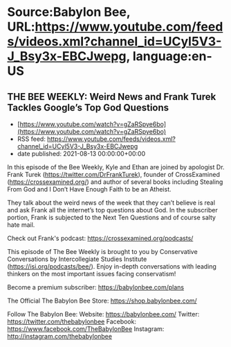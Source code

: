 # Source:Babylon Bee, URL:https://www.youtube.com/feeds/videos.xml?channel_id=UCyl5V3-J_Bsy3x-EBCJwepg, language:en-US

## THE BEE WEEKLY: Weird News and Frank Turek Tackles Google’s Top God Questions
 - [https://www.youtube.com/watch?v=gZaRSpye6bo](https://www.youtube.com/watch?v=gZaRSpye6bo)
 - RSS feed: https://www.youtube.com/feeds/videos.xml?channel_id=UCyl5V3-J_Bsy3x-EBCJwepg
 - date published: 2021-08-13 00:00:00+00:00

In this episode of the Bee Weekly, Kyle and Ethan are joined by apologist Dr. Frank Turek (https://twitter.com/DrFrankTurek), founder of CrossExamined (https://crossexamined.org/) and author of several books including Stealing From God and I Don’t Have Enough Faith to be an Atheist. 

They talk about the weird news of the week that they can’t believe is real and ask Frank all the internet’s top questions about God. In the subscriber portion, Frank is subjected to the Next Ten Questions and of course salty hate mail.

Check out Frank's podcast: https://crossexamined.org/podcasts/

This episode of The Bee Weekly is brought to you by Conservative Conversations by Intercollegiate Studies Institute (https://isi.org/podcasts/bee/). Enjoy in-depth conversations with leading thinkers on the most important issues facing conservatism!

Become a premium subscriber:  https://babylonbee.com/plans

The Official The Babylon Bee Store:  https://shop.babylonbee.com/

Follow The Babylon Bee:
Website: https://babylonbee.com/
Twitter: https://twitter.com/thebabylonbee
Facebook: https://www.facebook.com/TheBabylonBee
Instagram: http://instagram.com/thebabylonbee

